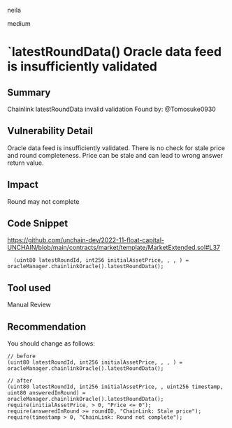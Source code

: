 neila

medium

# `latestRoundData() Oracle data feed is insufficiently validated

## Summary
Chainlink latestRoundData invalid validation
Found by: @Tomosuke0930

## Vulnerability Detail
Oracle data feed is insufficiently validated. There is no check for stale price and round completeness. Price can be stale and can lead to wrong answer return value.

## Impact
Round may not complete

## Code Snippet
https://github.com/unchain-dev/2022-11-float-capital-UNCHAIN/blob/main/contracts/market/template/MarketExtended.sol#L37
```solidity
  (uint80 latestRoundId, int256 initialAssetPrice, , , ) = oracleManager.chainlinkOracle().latestRoundData();
```

## Tool used

Manual Review

## Recommendation
You should change as follows:
```solidity
// before
(uint80 latestRoundId, int256 initialAssetPrice, , , ) = oracleManager.chainlinkOracle().latestRoundData();

// after
(uint80 latestRoundId, int256 initialAssetPrice, , uint256 timestamp, uint80 answeredInRound) = oracleManager.chainlinkOracle().latestRoundData();
require(initialAssetPrice, > 0, "Price <= 0");
require(answeredInRound >= roundID, "ChainLink: Stale price");
require(timestamp > 0, "ChainLink: Round not complete");
```